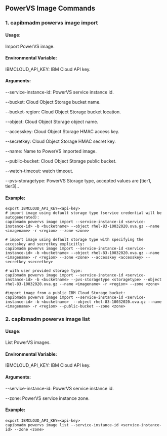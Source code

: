 ## PowerVS Image Commands

### 1. capibmadm powervs image import

#### Usage:
Import PowerVS image.

#### Environmental Variable:
IBMCLOUD_API_KEY: IBM Cloud API key.

#### Arguments:
--service-instance-id: PowerVS service instance id.

--bucket: Cloud Object Storage bucket name.

--bucket-region: Cloud Object Storage bucket location.

--object: Cloud Object Storage object name.

--accesskey: Cloud Object Storage HMAC access key.

--secretkey: Cloud Object Storage HMAC secret key.

--name: Name to PowerVS imported image.

--public-bucket: Cloud Object Storage public bucket.

--watch-timeout: watch timeout.

--pvs-storagetype: PowerVS Storage type, accepted values are [tier1, tier3]..


#### Example:
```shell
export IBMCLOUD_API_KEY=<api-key>
# import image using default storage type (service credential will be autogenerated):
capibmadm powervs image import --service-instance-id <service-instance-id> -b <bucketname> --object rhel-83-10032020.ova.gz --name <imagename> -r <region> --zone <zone>

# import image using default storage type with specifying the accesskey and secretkey explicitly:
capibmadm powervs image import --service-instance-id <service-instance-id> -b <bucketname> --object rhel-83-10032020.ova.gz --name <imagename> -r <region> --zone <zone> --accesskey <accesskey> --secretkey <secretkey>

# with user provided storage type:
capibmadm powervs image import --service-instance-id <service-instance-id> -b <bucketname> --pvs-storagetype <storagetype> --object rhel-83-10032020.ova.gz --name <imagename> -r <region> --zone <zone>

#import image from a public IBM Cloud Storage bucket:
capibmadm powervs image import --service-instance-id <service-instance-id> -b <bucketname>  --object rhel-83-10032020.ova.gz --name <imagename> -r <region> --public-bucket --zone <zone> 

```


### 2. capibmadm powervs image list

#### Usage:
List PowerVS images.

#### Environmental Variable:
IBMCLOUD_API_KEY: IBM Cloud API key.

#### Arguments:
--service-instance-id: PowerVS service instance id.

--zone: PowerVS service instance zone.


#### Example:
```shell
export IBMCLOUD_API_KEY=<api-key>
capibmadm powervs image list --service-instance-id <service-instance-id> --zone <zone>
```